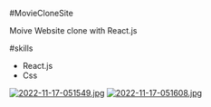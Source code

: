#MovieCloneSite

Moive Website clone with React.js

#skills
- React.js
- Css


[![2022-11-17-051549.jpg](https://i.postimg.cc/QtKWV5DV/2022-11-17-051549.jpg)](https://postimg.cc/ftZbrVJh)
[![2022-11-17-051608.jpg](https://i.postimg.cc/05mwspZB/2022-11-17-051608.jpg)](https://postimg.cc/V5f690xq)
